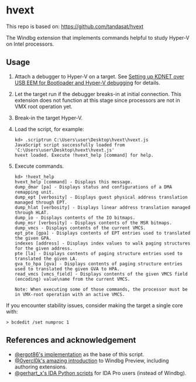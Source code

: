 # hvext
This repo is based on: https://github.com/tandasat/hvext  

The Windbg extension that implements commands helpful to study Hyper-V on Intel processors.

## Usage

1. Attach a debugger to Hyper-V on a target. See [Setting up KDNET over USB EEM for Bootloader and Hyper-V debugging](https://tandasat.github.io/blog/windows/2023/03/21/setting-up-kdnet-over-usb-eem-for-bootloader-and-hyper-v-debugging.html) for details.

2. Let the target run if the debugger breaks-in at initial connection. This extension does not function at this stage since processors are not in VMX root operation yet.

3. Break-in the target Hyper-V.

4. Load the script, for example:
    ```
    kd> .scriptrun C:\Users\user\Desktop\hvext\hvext.js
    JavaScript script successfully loaded from 'C:\Users\user\Desktop\hvext\hvext.js'
    hvext loaded. Execute !hvext_help [command] for help.
    ```

5. Execute commands.
    ```
    kd> !hvext_help
    hvext_help [command] - Displays this message.
    dump_dmar [pa] - Displays status and configurations of a DMA remapping unit.
    dump_ept [verbosity] - Displays guest physical address translation managed through EPT.
    dump_hlat [verbosity] - Displays linear address translation managed through HLAT.
    dump_io - Displays contents of the IO bitmaps.
    dump_msr [verbosity] - Displays contents of the MSR bitmaps.
    dump_vmcs - Displays contents of the current VMCS.
    ept_pte [gpa] - Displays contents of EPT entries used to translated the given GPA.
    indexes [address] - Displays index values to walk paging structures for the given address.
    pte [la] - Displays contents of paging structure entries used to translated the given LA.
    gva_to_hpa [gva] - Displays contents of paging structure entries used to translated the given GVA to HPA.
    read_vmcs [vmcs_field] - Displays contents of the given VMCS field (encoding) value\name from the current VMCS.

    Note: When executing some of those commands, the processor must be in VMX-root operation with an active VMCS.
    ```

If you encounter stability issues, consider making the target a single core with:
```
> bcdedit /set numproc 1
```

## References and acknowledgement
- [@ergot86's implementation](https://github.com/ergot86/crap/blob/main/hyperv_stuff.js) as the base of this script.
- [@0vercl0k's amazing introduction](https://doar-e.github.io/blog/2017/12/01/debugger-data-model/) to Windbg Preview, including authoring extensions.
- [@gerhart_x's IDA Python scripts](https://github.com/gerhart01/Hyper-V-scripts/blob/master/display-vmcs.py) for IDA Pro users (instead of Windbg).
